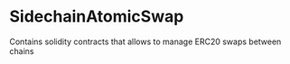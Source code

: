 # SidechainAtomicSwap

Contains solidity contracts that allows to manage ERC20 swaps between chains
